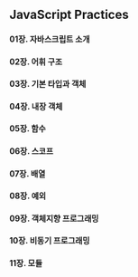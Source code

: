 ## JavaScript Practices

#### 01장. 자바스크립트 소개
#### 02장. 어휘 구조
#### 03장. 기본 타입과 객체
#### 04장. 내장 객체
#### 05장. 함수
#### 06장. 스코프
#### 07장. 배열
#### 08장. 예외
#### 09장. 객체지향 프로그래밍
#### 10장. 비동기 프로그래밍
#### 11장. 모듈

